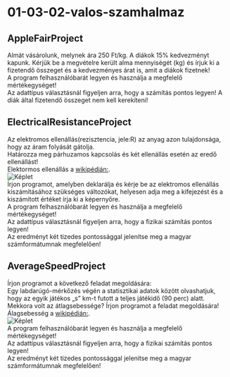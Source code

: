 # 01-03-02-valos-szamhalmaz
## AppleFairProject
Almát vásárolunk, melynek ára 250 Ft/kg. A diákok 15% kedvezményt kapunk. Kérjük be a megvételre került alma mennyiségét (kg) és írjuk ki a fizetendő összeget és a kedvezményes árat is, amit a diákok fizetnek!    
A program felhasználóbarát legyen és használja a megfelelő mértékegységet!    
Az adattípus választásnál figyeljen arra, hogy a számítás pontos legyen! A diák által fizetendő összeget nem kell kerekíteni!    
## ElectricalResistanceProject
Az elektromos ellenállás(rezisztencia, jele:R) az anyag azon tulajdonsága, hogy az áram folyását gátolja.    
Határozza meg párhuzamos kapcsolás és két ellenállás esetén az eredő ellenállást!    
Elektormos ellenállás a [wikipédián:](https://hu.wikipedia.org/wiki/Elektromos_ellenállás).   
![Képlet](https://wikimedia.org/api/rest_v1/media/math/render/svg/f1234454c64c531637fd121da698a8301eac22b2)    
Írjon programot, amelyben deklarálja és kérje be az elektromos ellenállás kiszámításához szükséges változókat,  helyesen adja meg a kifejezést és a kiszámított értéket írja ki a képernyőre.    
A program felhasználóbarát legyen és használja a megfelelő mértékegységet!    
Az adattípus választásnál figyeljen arra, hogy a fizikai számítás pontos legyen!    
Az eredményt két tizedes pontossággal jelenítse meg a magyar számformátumnak megfelelően!    
## AverageSpeedProject
Írjon programot a következő feladat megoldására:   
Egy labdarúgó-mérkőzés végén a statisztikai adatok között olvashatjuk, hogy az egyik játékos „s” km-t futott a teljes játékidő (90 perc) alatt. Mekkora volt az átlagsebessége? Írjon programot a feladat megoldására!    
Álagsebesség a [wikipédián:](https://hu.wikipedia.org/wiki/Átlagsebesség).      
![Képlet](https://wikimedia.org/api/rest_v1/media/math/render/svg/c9d532c2e83ce5616b53f3d1db9e6017fac01fee)    
A program felhasználóbarát legyen és használja a megfelelő mértékegységet!    
Az adattípus választásnál figyeljen arra, hogy a fizikai számítás pontos legyen!    
Az eredményt két tizedes pontossággal jelenítse meg a magyar számformátumnak megfelelően!    
